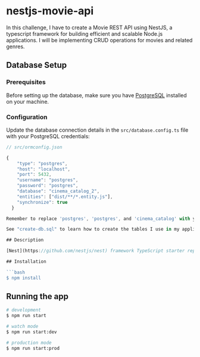 # nestjs-movie-api
In this challenge, I have to create a Movie REST API using NestJS, a typescript framework for building efficient and scalable Node.js applications. I will be implementing CRUD operations for movies and related genres.

## Database Setup

### Prerequisites
Before setting up the database, make sure you have [PostgreSQL](https://www.postgresql.org/) installed on your machine.

### Configuration
Update the database connection details in the `src/database.config.ts` file with your PostgreSQL credentials:

```typescript
// src/ormconfig.json

{
    "type": "postgres",
    "host": "localhost",
    "port": 5432,
    "username": "postgres",
    "password": "postgres",
    "database": "cinema_catalog_2",
    "entities": ["dist/**/*.entity.js"],
    "synchronize": true
  }

Remember to replace 'postgres', 'postgres', and 'cinema_catalog' with your actual PostgreSQL credentials. Feel free to adapt the commands based on the structure and specific requirements of your project. Let us know if you need further customization or clarification!

See "create-db.sql" to learn how to create the tables I use in my application. Remember to change the db name in that file.

## Description

[Nest](https://github.com/nestjs/nest) framework TypeScript starter repository.

## Installation

```bash
$ npm install
```

## Running the app

```bash
# development
$ npm run start

# watch mode
$ npm run start:dev

# production mode
$ npm run start:prod
```
